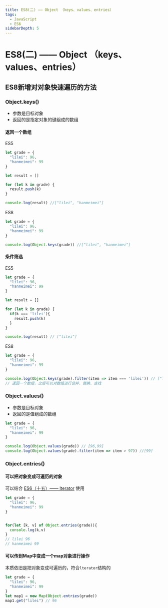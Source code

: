 ```yaml
---
title: ES8(二) —— Object （keys、values、entries）
tags:
  - JavaScript
  - ES6
sidebarDepth: 5
---
```

# ES8(二) —— Object （keys、values、entries）
## ES8新增对对象快速遍历的方法
### Object.keys()
- 参数是目标对象
- 返回的是指定对象的键组成的数组
#### 返回一个数组
ES5
```js
let grade = {
  "lilei": 96,
  "hanmeimei": 99
}

let result = []

for (let k in grade) {
  result.push(k)
}

console.log(result) //["lilei", "hanmeimei"]
```
ES8
```js
let grade = {
  "lilei": 96,
  "hanmeimei": 99
}

console.log(Object.keys(grade)) //["lilei", "hanmeimei"]
```

#### 条件筛选
ES5
```js
let grade = {
  "lilei": 96,
  "hanmeimei": 99
}

let result = []

for (let k in grade) {
  if(k === 'lilei'){
    result.push(k)
  }
}

console.log(result) // ["lilei"]
```
ES8
```js
let grade = {
  "lilei": 96,
  "hanmeimei": 99
}

console.log(Object.keys(grade).filter(item => item === 'lilei')) // ["lilei"]
// 返回一个数组，之后可以对数组进行合并、替换、查找
```

### Object.values()
- 参数是目标对象
- 返回的是值组成的数组
```js
let grade = {
  "lilei": 96,
  "hanmeimei": 99
}

console.log(Object.values(grade)) // [96,99]
console.log(Object.values(grade).filter(item => item > 97)) //[99]
```

### Object.entries()
#### 可以把对象变成可遍历的对象
可以结合 [ES6（十五）—— lterator](./ES6/15ES6(iterator)) 使用
```js
let grade = {
  "lilei": 96,
  "hanmeimei": 99
}


for(let [k, v] of Object.entries(grade)){
  console.log(k,v)
}
// lilei 96
// hanmeimei 99
```

#### 可以传到Map中变成一个map对象进行操作
本质依旧是把对象变成可遍历的，符合`lterator`结构的
```js
let grade = {
  "lilei": 96,
  "hanmeimei": 99
}
let map1 = new Map(Object.entries(grade))
map1.get("lilei") // 96
```

